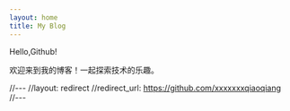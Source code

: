 ```yaml
---
layout: home
title: My Blog
---
```


Hello,Github!

欢迎来到我的博客！一起探索技术的乐趣。

//---
//layout: redirect
//redirect_url: https://github.com/xxxxxxxqiaoqiang
//---
